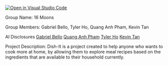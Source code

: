 [![Open in Visual Studio Code](https://classroom.github.com/assets/open-in-vscode-2e0aaae1b6195c2367325f4f02e2d04e9abb55f0b24a779b69b11b9e10269abc.svg)](https://classroom.github.com/online_ide?assignment_repo_id=16381610&assignment_repo_type=AssignmentRepo)

Group Name: 16 Moons

Group Members: Gabriel Bello, Tyler Ho, Quang Anh Pham, Kevin Tan

AI Disclosures
[Gabriel Bello](./docs/ai-disclosure/M0_AI_Declaration_Gabriel_Bello_301430169.pdf)
[Quang Anh Pham](./docs/ai-disclosure/M0_AI_Declaration_Quang_Anh_Pham_301576174.pdf)
[Tyler Ho](./docs/ai-disclosure/M0_AI_Declaration_Tyler_Ho_301351482.pdf)
[Kevin Tan](./docs/ai-disclosure/M0_AI_Declaration_Kevin_Tan_301542481.pdf)

Project Description: Dish-It is a project created to help anyone who wants to cook more at home, by allowing them to explore meal recipes based on the ingredients that are available to their household currently.
